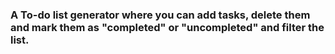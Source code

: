 ### A To-do list generator where you can add tasks, delete them and mark them as "completed" or "uncompleted" and filter the list.